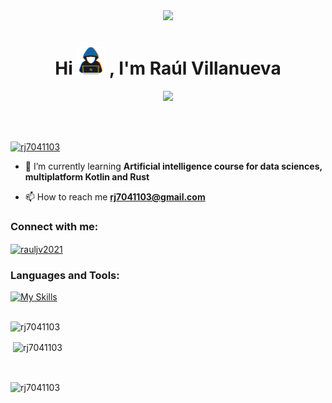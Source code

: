 <div id="header" align="center">
  <img src="https://media.giphy.com/media/dEvfJaOEzxl9AUSzHP/giphy.gif" width="200"/>
</div>
<h1 align="center">Hi <picture><img src = "https://github.com/0xAbdulKhalid/0xAbdulKhalid/raw/main/assets/mdImages/about_me.gif" width = 45px></picture> , I'm Raúl Villanueva</h1>
<p align="center">
  <a href="https://github.com/DenverCoder1/readme-typing-svg"><img src="https://readme-typing-svg.herokuapp.com?font=Time+New+Roman&color=cyan&size=25&center=true&vCenter=true&width=600&height=100&lines=Passionate+About+Computing..&hearts;++;Computer+Science+Student;Always+learning+new+technologies.<3"></a>
</p>
<br><br>
<p align="left"> <a href="https://github.com/ryo-ma/github-profile-trophy"><img src="https://github-profile-trophy.vercel.app/?username=rj7041103&theme=onedark" alt="rj7041103" /></a> </p>

- 🌱 I’m currently learning **Artificial intelligence course for data sciences, multiplatform Kotlin and Rust**

- 📫 How to reach me **rj7041103@gmail.com**

<h3 align="left">Connect with me:</h3>
<p align="left">
<a href="https://instagram.com/rauljv2021" target="blank"><img align="center" src="https://raw.githubusercontent.com/rahuldkjain/github-profile-readme-generator/master/src/images/icons/Social/instagram.svg" alt="rauljv2021" height="30" width="40" /></a>
</p>

<h3 align="left">Languages and Tools:</h3>

<a href="https://skillicons.dev" target="_blank"><img src="https://skillicons.dev/icons?i=js,html,css,flutter,react,vscode,docker,git,bootstrap,blender,bun,cs,html,css,django,dart,express,nestjs,nextjs,firebase,figma,linux,kali,laravel,mysql,postgres,php,postman,prisma,py,unity,sqlite,tailwind,ts,vite,go,java,figma,nodejs" alt="My Skills"></a>
<br><br>

<p><img align="left" src="https://github-readme-stats.vercel.app/api/top-langs?username=rj7041103&include_all_commits=true&count_private=true&show_icons=true&line_height=20&title_color=fff&icon_color=1124BB&text_color=fff&bg_color=0,000000,130F40&show_icons=true&locale=en&layout=compact" alt="rj7041103" /></p>
<br>
<p>&nbsp;<img align="center" src="https://github-readme-stats.vercel.app/api?username=rj7041103&include_all_commits=true&count_private=true&show_icons=true&line_height=20&title_color=fff&icon_color=1124BB&text_color=fff&bg_color=0,000000,130F40&show_icons=true&locale=en" alt="rj7041103" /></p>
<br>
<p><img align="center" src="https://github-readme-streak-stats.herokuapp.com/?user=rj7041103&theme=dark&background=0d1117&date_format=M%20j%5B%2C%20Y%5D" alt="rj7041103" /></p>
